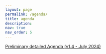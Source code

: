 ```yaml
---
layout: page
permalink: /agenda/
title: agenda
description: 
nav: true
nav_order: 5
---
```



[Preliminary detailed Agenda (v1.4 - July 2024)](https://autocfd4.s3.eu-west-1.amazonaws.com/autocfd4-agenda1p4.pdf)
